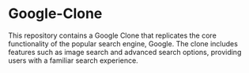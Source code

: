# Google-Clone
This repository contains a Google Clone that replicates the core functionality of the popular search engine, Google. The clone includes features such as image search and advanced search options, providing users with a familiar search experience.
